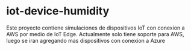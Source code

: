 # iot-device-humidity

Este proyecto contiene simulaciones de dispositivos IoT con conexion a AWS por medio de IoT Edge.
Actualmente solo tiene soporte para AWS, luego se iran agregando mas dispositivos con conexion a Azure
